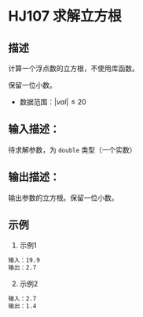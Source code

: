 # HJ107 求解立方根

## 描述

计算一个浮点数的立方根，不使用库函数。

保留一位小数。

* 数据范围：$\vert val \vert \leq 20$

## 输入描述：

待求解参数，为 `double` 类型（一个实数）

## 输出描述：

输出参数的立方根。保留一位小数。

## 示例

1. 示例1

```txt
输入：19.9
输出：2.7
```

2. 示例2

```txt
输入：2.7
输出：1.4
```
